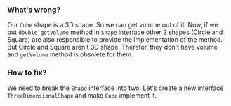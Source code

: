 ### What's wrong?
Our `Cube` shape is a 3D shape. So we can get volume out of it. Now, if we put `double getVolume` method in `Shape` interface other 2 shapes (Circle and Square) are also responsible to provide the implementation of the method.
But Circle and Square aren't 3D shape. Therefor, they don't have volume and `getVolume` method is obsolete for them.

### How to fix?
We need to break the `Shape` interface into two. Let's create a new interface `ThreeDimensionalShape` and make `Cube` implement it.